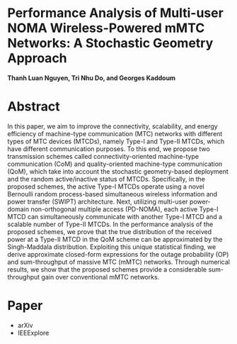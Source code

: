 # Performance Analysis of Multi-user NOMA Wireless-Powered mMTC Networks: A Stochastic Geometry Approach
**Thanh Luan Nguyen, Tri Nhu Do, and Georges Kaddoum**

# Abstract

In this paper, we aim to improve the connectivity, scalability, and energy efficiency of machine-type communication (MTC) networks with different types of MTC devices (MTCDs), namely Type-I and Type-II MTCDs, which have different communication purposes.
    To this end, we propose two transmission schemes called connectivity-oriented machine-type communication (CoM) and quality-oriented machine-type communication (QoM), which take into account the stochastic geometry-based deployment and the random active/inactive status of MTCDs. 
Specifically, in the proposed schemes, the active Type-I MTCDs operate using a novel Bernoulli random process-based simultaneous wireless information and power transfer (SWIPT) architecture.
    Next, utilizing multi-user power-domain non-orthogonal multiple access (PD-NOMA), each active Type-I MTCD can simultaneously communicate with another Type-I MTCD and a scalable number of Type-II MTCDs.
In the performance analysis of the proposed schemes, we prove that the true distribution of the received power at a Type-II MTCD in the QoM scheme can be approximated by the Singh-Maddala distribution. 
    Exploiting this unique statistical finding, we derive approximate closed-form expressions for the outage probability (OP) and sum-throughput of massive MTC (mMTC) networks.
Through numerical results, we show that the proposed schemes provide a considerable sum-throughput gain over conventional mMTC networks.


# Paper

- arXiv
- IEEExplore
